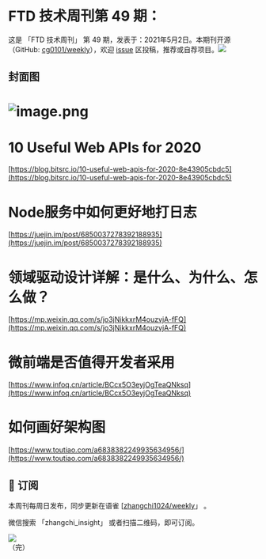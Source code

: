 # FTD 技术周刊第 49 期：
这是 「FTD 技术周刊」 第 49 期，发表于：2021年5月2日。本期刊开源（GitHub: [cg0101/weekly](https://github.com/cg0101/weekly)），欢迎 [issue](https://github.com/cg0101/weekly/issues) 区投稿，推荐或自荐项目。![](https://visitor-badge.glitch.me/badge?page_id=cg0101.weekly) <a href="https://www.linkedin.com/in/%E9%A9%B0-%E5%BC%A0-60669710a/">
        </a>
## 封面图


# ![image.png](https://cdn.nlark.com/yuque/0/2020/png/132503/1605580931519-c3493109-13e0-42e8-aabe-e166f7704cac.png#height=748&id=iWwc6&margin=%5Bobject%20Object%5D&name=image.png&originHeight=748&originWidth=1080&originalType=binary&size=2145137&status=done&style=none&width=1080)
# 10 Useful Web APIs for 2020
[https://blog.bitsrc.io/10-useful-web-apis-for-2020-8e43905cbdc5](https://blog.bitsrc.io/10-useful-web-apis-for-2020-8e43905cbdc5)<br />

# Node服务中如何更好地打日志
[https://juejin.im/post/6850037278392188935](https://juejin.im/post/6850037278392188935)<br />

# 领域驱动设计详解：是什么、为什么、怎么做？
[https://mp.weixin.qq.com/s/jo3jNikkxrM4ouzvjA-fFQ](https://mp.weixin.qq.com/s/jo3jNikkxrM4ouzvjA-fFQ)<br />

# 微前端是否值得开发者采用
[https://www.infoq.cn/article/BCcx5O3eyjOgTeaQNksq](https://www.infoq.cn/article/BCcx5O3eyjOgTeaQNksq)<br />

# 如何画好架构图
[https://www.toutiao.com/a6838382249935634956/](https://www.toutiao.com/a6838382249935634956/)



## 📅 订阅
本周刊每周日发布，同步更新在语雀 [[zhangchi1024/weekly](https://www.yuque.com/zhangchi1024/weekly)」 。


微信搜索 「zhangchi_insight」 或者扫描二维码，即可订阅。
<div align="left"> <img src="https://cdn.nlark.com/yuque/0/2021/jpeg/132503/1640750963398-e8538e9e-6b96-46f7-abff-c93b56bdd377.jpeg?x-oss-process=image%2Fwatermark%2Ctype_d3F5LW1pY3JvaGVp%2Csize_36%2Ctext_5byg6amw%2Ccolor_FFFFFF%2Cshadow_50%2Ct_80%2Cg_se%2Cx_10%2Cy_10%2Fresize%2Cw_426%2Climit_0" ></div>    
    （完）